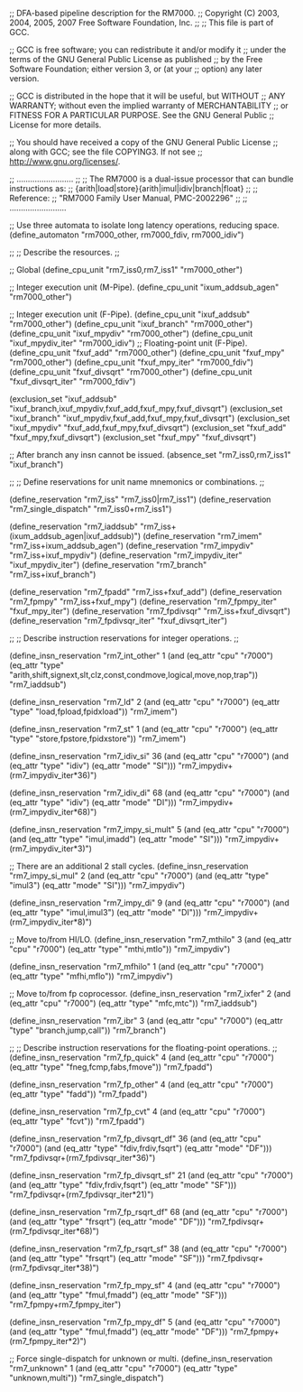 ;; DFA-based pipeline description for the RM7000.
;;   Copyright (C) 2003, 2004, 2005, 2007 Free Software Foundation, Inc.
;;
;; This file is part of GCC.

;; GCC is free software; you can redistribute it and/or modify it
;; under the terms of the GNU General Public License as published
;; by the Free Software Foundation; either version 3, or (at your
;; option) any later version.

;; GCC is distributed in the hope that it will be useful, but WITHOUT
;; ANY WARRANTY; without even the implied warranty of MERCHANTABILITY
;; or FITNESS FOR A PARTICULAR PURPOSE.  See the GNU General Public
;; License for more details.

;; You should have received a copy of the GNU General Public License
;; along with GCC; see the file COPYING3.  If not see
;; <http://www.gnu.org/licenses/>.

;; .........................
;;
;; The RM7000 is a dual-issue processor that can bundle instructions as:
;; {arith|load|store}{arith|imul|idiv|branch|float}
;;
;; Reference:
;;   "RM7000 Family User Manual, PMC-2002296"
;;
;; .........................

;; Use three automata to isolate long latency operations, reducing space.
(define_automaton "rm7000_other, rm7000_fdiv, rm7000_idiv")

;;
;; Describe the resources.
;;

;; Global
(define_cpu_unit "rm7_iss0,rm7_iss1" "rm7000_other")

;; Integer execution unit (M-Pipe).
(define_cpu_unit "ixum_addsub_agen" "rm7000_other")

;; Integer execution unit (F-Pipe).
(define_cpu_unit "ixuf_addsub" "rm7000_other")
(define_cpu_unit "ixuf_branch" "rm7000_other")
(define_cpu_unit "ixuf_mpydiv" "rm7000_other")
(define_cpu_unit "ixuf_mpydiv_iter" "rm7000_idiv")
;; Floating-point unit (F-Pipe).
(define_cpu_unit "fxuf_add" "rm7000_other")
(define_cpu_unit "fxuf_mpy" "rm7000_other")
(define_cpu_unit "fxuf_mpy_iter" "rm7000_fdiv")
(define_cpu_unit "fxuf_divsqrt" "rm7000_other")
(define_cpu_unit "fxuf_divsqrt_iter" "rm7000_fdiv")

(exclusion_set "ixuf_addsub"
	       "ixuf_branch,ixuf_mpydiv,fxuf_add,fxuf_mpy,fxuf_divsqrt")
(exclusion_set "ixuf_branch" "ixuf_mpydiv,fxuf_add,fxuf_mpy,fxuf_divsqrt")
(exclusion_set "ixuf_mpydiv" "fxuf_add,fxuf_mpy,fxuf_divsqrt")
(exclusion_set "fxuf_add" "fxuf_mpy,fxuf_divsqrt")
(exclusion_set "fxuf_mpy" "fxuf_divsqrt")

;; After branch any insn cannot be issued.
(absence_set "rm7_iss0,rm7_iss1" "ixuf_branch")

;;
;; Define reservations for unit name mnemonics or combinations.
;;

(define_reservation "rm7_iss" "rm7_iss0|rm7_iss1")
(define_reservation "rm7_single_dispatch" "rm7_iss0+rm7_iss1")

(define_reservation "rm7_iaddsub" "rm7_iss+(ixum_addsub_agen|ixuf_addsub)")
(define_reservation "rm7_imem" "rm7_iss+ixum_addsub_agen")
(define_reservation "rm7_impydiv" "rm7_iss+ixuf_mpydiv")
(define_reservation "rm7_impydiv_iter" "ixuf_mpydiv_iter")
(define_reservation "rm7_branch" "rm7_iss+ixuf_branch")

(define_reservation "rm7_fpadd"	"rm7_iss+fxuf_add")
(define_reservation "rm7_fpmpy"	"rm7_iss+fxuf_mpy")
(define_reservation "rm7_fpmpy_iter" "fxuf_mpy_iter")
(define_reservation "rm7_fpdivsqr" "rm7_iss+fxuf_divsqrt")
(define_reservation "rm7_fpdivsqr_iter" "fxuf_divsqrt_iter")

;;
;; Describe instruction reservations for integer operations.
;;

(define_insn_reservation "rm7_int_other" 1
  (and (eq_attr "cpu" "r7000")
       (eq_attr "type" "arith,shift,signext,slt,clz,const,condmove,logical,move,nop,trap"))
  "rm7_iaddsub")

(define_insn_reservation "rm7_ld" 2
  (and (eq_attr "cpu" "r7000")
       (eq_attr "type" "load,fpload,fpidxload"))
  "rm7_imem")

(define_insn_reservation "rm7_st" 1
  (and (eq_attr "cpu" "r7000")
       (eq_attr "type" "store,fpstore,fpidxstore"))
  "rm7_imem")

(define_insn_reservation "rm7_idiv_si" 36
  (and (eq_attr "cpu" "r7000")
       (and (eq_attr "type" "idiv")
	    (eq_attr "mode" "SI")))
  "rm7_impydiv+(rm7_impydiv_iter*36)")

(define_insn_reservation "rm7_idiv_di" 68
  (and (eq_attr "cpu" "r7000")
       (and (eq_attr "type" "idiv")
	    (eq_attr "mode" "DI")))
  "rm7_impydiv+(rm7_impydiv_iter*68)")

(define_insn_reservation "rm7_impy_si_mult" 5
  (and (eq_attr "cpu" "r7000")
       (and (eq_attr "type" "imul,imadd")
	    (eq_attr "mode" "SI")))
  "rm7_impydiv+(rm7_impydiv_iter*3)")

;; There are an additional 2 stall cycles.
(define_insn_reservation "rm7_impy_si_mul" 2
  (and (eq_attr "cpu" "r7000")
       (and (eq_attr "type" "imul3")
	    (eq_attr "mode" "SI")))
  "rm7_impydiv")

(define_insn_reservation "rm7_impy_di" 9
  (and (eq_attr "cpu" "r7000")
       (and (eq_attr "type" "imul,imul3")
	    (eq_attr "mode" "DI")))
  "rm7_impydiv+(rm7_impydiv_iter*8)")

;; Move to/from HI/LO.
(define_insn_reservation "rm7_mthilo" 3
  (and (eq_attr "cpu" "r7000")
       (eq_attr "type" "mthi,mtlo"))
  "rm7_impydiv")

(define_insn_reservation "rm7_mfhilo" 1
  (and (eq_attr "cpu" "r7000")
       (eq_attr "type" "mfhi,mflo"))
  "rm7_impydiv")

;; Move to/from fp coprocessor.
(define_insn_reservation "rm7_ixfer" 2
  (and (eq_attr "cpu" "r7000")
       (eq_attr "type" "mfc,mtc"))
  "rm7_iaddsub")

(define_insn_reservation "rm7_ibr" 3
  (and (eq_attr "cpu" "r7000")
       (eq_attr "type" "branch,jump,call"))
  "rm7_branch")

;;
;; Describe instruction reservations for the floating-point operations.
;;
(define_insn_reservation "rm7_fp_quick" 4
  (and (eq_attr "cpu" "r7000")
       (eq_attr "type" "fneg,fcmp,fabs,fmove"))
  "rm7_fpadd")

(define_insn_reservation "rm7_fp_other" 4
  (and (eq_attr "cpu" "r7000")
       (eq_attr "type" "fadd"))
  "rm7_fpadd")

(define_insn_reservation "rm7_fp_cvt" 4
  (and (eq_attr "cpu" "r7000")
       (eq_attr "type" "fcvt"))
  "rm7_fpadd")

(define_insn_reservation "rm7_fp_divsqrt_df" 36
  (and (eq_attr "cpu" "r7000")
       (and (eq_attr "type" "fdiv,frdiv,fsqrt")
	    (eq_attr "mode" "DF")))
  "rm7_fpdivsqr+(rm7_fpdivsqr_iter*36)")

(define_insn_reservation "rm7_fp_divsqrt_sf" 21
  (and (eq_attr "cpu" "r7000")
       (and (eq_attr "type" "fdiv,frdiv,fsqrt")
	    (eq_attr "mode" "SF")))
  "rm7_fpdivsqr+(rm7_fpdivsqr_iter*21)")

(define_insn_reservation "rm7_fp_rsqrt_df" 68
  (and (eq_attr "cpu" "r7000")
       (and (eq_attr "type" "frsqrt")
	    (eq_attr "mode" "DF")))
  "rm7_fpdivsqr+(rm7_fpdivsqr_iter*68)")

(define_insn_reservation "rm7_fp_rsqrt_sf" 38
  (and (eq_attr "cpu" "r7000")
       (and (eq_attr "type" "frsqrt")
	    (eq_attr "mode" "SF")))
  "rm7_fpdivsqr+(rm7_fpdivsqr_iter*38)")

(define_insn_reservation "rm7_fp_mpy_sf" 4
  (and (eq_attr "cpu" "r7000")
       (and (eq_attr "type" "fmul,fmadd")
	    (eq_attr "mode" "SF")))
  "rm7_fpmpy+rm7_fpmpy_iter")

(define_insn_reservation "rm7_fp_mpy_df" 5
  (and (eq_attr "cpu" "r7000")
       (and (eq_attr "type" "fmul,fmadd")
	    (eq_attr "mode" "DF")))
  "rm7_fpmpy+(rm7_fpmpy_iter*2)")

;; Force single-dispatch for unknown or multi.
(define_insn_reservation "rm7_unknown" 1
  (and (eq_attr "cpu" "r7000")
       (eq_attr "type" "unknown,multi"))
  "rm7_single_dispatch")
